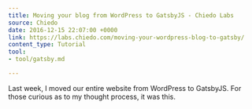 ```yaml
---
title: Moving your blog from WordPress to GatsbyJS - Chiedo Labs
source: Chiedo
date: 2016-12-15 22:07:00 +0000
link: https://labs.chiedo.com/moving-your-wordpress-blog-to-gatsby/
content_type: Tutorial
tool:
- tool/gatsby.md

---
```

Last week, I moved our entire website from WordPress to GatsbyJS. For those curious as to my thought process, it was this.
